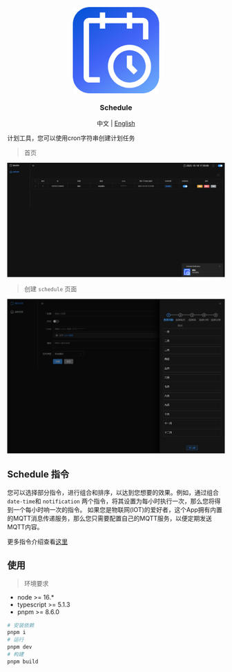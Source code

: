 <div align="center">
  <img src="./public/256x256.png" align="center" width="200" />
</div>
<h3 align="center">Schedule</h3>
<div style="text-align:center">
  <span>中文</span> | <a href="./README.md">English</a>
</div>

计划工具，您可以使用cron字符串创建计划任务

> 首页

![index page](./docs/banner1.png)

> 创建 `schedule` 页面

![index page](./docs/banner2.png)

## Schedule 指令
您可以选择部分指令，进行组合和排序，以达到您想要的效果。例如，通过组合 `date-time`和 `notification` 两个指令，将其设置为每小时执行一次，那么您将得到一个每小时响一次的指令。
如果您是物联网(IOT)的爱好者，这个App拥有内置的MQTT消息传递服务，那么您只需要配置自己的MQTT服务，以便定期发送MQTT内容。

更多指令介绍查看[这里](./docs/directive.md)

## 使用
> 环境要求
* node >= 16.*
* typescript >= 5.1.3
* pnpm >= 8.6.0

```sh
# 安装依赖
pnpm i
# 运行
pnpm dev
# 构建
pnpm build
```
